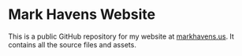 # Mark Havens Website
This is a public GitHub repository for my website at [markhavens.us](https://markhavens.us). It contains all the source files and assets.
